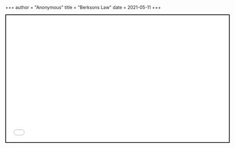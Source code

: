 +++
 author = "Anonymous"
 title = "Berksons Law"
 date = 2021-05-11
+++


 
 <iframe seamless src="/obsidian_port/writeups/nodes/Berksons_Law.html" style="width:700px; height:400px; border: 2px solid black"></iframe>